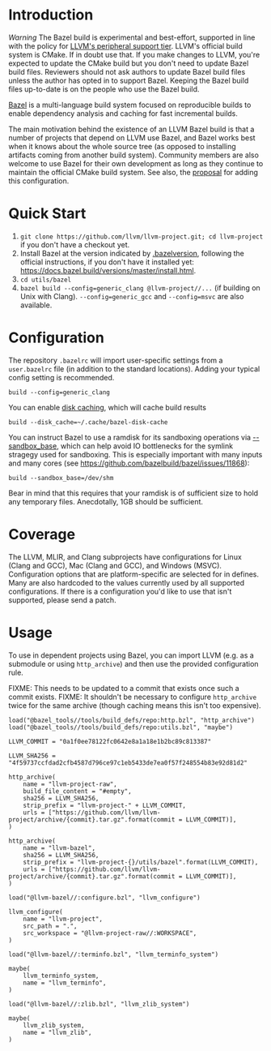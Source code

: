 # Introduction

*Warning* The Bazel build is experimental and best-effort, supported in line
with the policy for
[LLVM's peripheral support tier](https://llvm.org/docs/SupportPolicy.html).
LLVM's official build system is CMake. If in doubt use that. If you make changes
to LLVM, you're expected to update the CMake build but you don't need to update
Bazel build files. Reviewers should not ask authors to update Bazel build files
unless the author has opted in to support Bazel. Keeping the Bazel build files
up-to-date is on the people who use the Bazel build.

[Bazel](https://bazel.build/) is a multi-language build system focused on
reproducible builds to enable dependency analysis and caching for fast
incremental builds.

The main motivation behind the existence of an LLVM Bazel build is that a number
of projects that depend on LLVM use Bazel, and Bazel works best when it knows
about the whole source tree (as opposed to installing artifacts coming from
another build system). Community members are also welcome to use Bazel for their
own development as long as they continue to maintain the official CMake build
system. See also, the
[proposal](https://github.com/llvm/llvm-www/blob/main/proposals/LP0002-BazelBuildConfiguration.md)
for adding this configuration.

# Quick Start

1. `git clone https://github.com/llvm/llvm-project.git; cd llvm-project` if
   you don't have a checkout yet.
2. Install Bazel at the version indicated by [.bazelversion](./bazelversion),
   following the official instructions, if you don't have it installed yet:
   https://docs.bazel.build/versions/master/install.html.
3. `cd utils/bazel`
4. `bazel build --config=generic_clang @llvm-project//...` (if building on Unix
   with Clang). `--config=generic_gcc` and `--config=msvc` are also available.


# Configuration

The repository `.bazelrc` will import user-specific settings from a
`user.bazelrc` file (in addition to the standard locations). Adding your typical
config setting is recommended.

```.bazelrc
build --config=generic_clang
```

You can enable
[disk caching](https://docs.bazel.build/versions/master/remote-caching.html#disk-cache),
which will cache build results

```.bazelrc
build --disk_cache=~/.cache/bazel-disk-cache
```

You can instruct Bazel to use a ramdisk for its sandboxing operations via
[--sandbox_base](https://docs.bazel.build/versions/master/command-line-reference.html#flag--sandbox_base),
which can help avoid IO bottlenecks for the symlink stragegy used for
sandboxing. This is especially important with many inputs and many cores (see
https://github.com/bazelbuild/bazel/issues/11868):

```.bazelrc
build --sandbox_base=/dev/shm
```

Bear in mind that this requires that your ramdisk is of sufficient size to hold
any temporary files. Anecdotally, 1GB should be sufficient.

# Coverage

The LLVM, MLIR, and Clang subprojects have configurations for Linux (Clang and
GCC), Mac (Clang and GCC), and Windows (MSVC). Configuration options that are
platform-specific are selected for in defines. Many are also hardcoded to the
values currently used by all supported configurations. If there is a
configuration you'd like to use that isn't supported, please send a patch.

# Usage

To use in dependent projects using Bazel, you can import LLVM (e.g. as a
submodule or using `http_archive`) and then use the provided configuration rule.

FIXME: This needs to be updated to a commit that exists once such a commit
exists.
FIXME: It shouldn't be necessary to configure `http_archive` twice for the same
archive (though caching means this isn't too expensive).

```starlark
load("@bazel_tools//tools/build_defs/repo:http.bzl", "http_archive")
load("@bazel_tools//tools/build_defs/repo:utils.bzl", "maybe")

LLVM_COMMIT = "0a1f0ee78122fc0642e8a1a18e1b2bc89c813387"

LLVM_SHA256 = "4f59737ccfdad2cfb4587d796ce97c1eb5433de7ea0f57f248554b83e92d81d2"

http_archive(
    name = "llvm-project-raw",
    build_file_content = "#empty",
    sha256 = LLVM_SHA256,
    strip_prefix = "llvm-project-" + LLVM_COMMIT,
    urls = ["https://github.com/llvm/llvm-project/archive/{commit}.tar.gz".format(commit = LLVM_COMMIT)],
)

http_archive(
    name = "llvm-bazel",
    sha256 = LLVM_SHA256,
    strip_prefix = "llvm-project-{}/utils/bazel".format(LLVM_COMMIT),
    urls = ["https://github.com/llvm/llvm-project/archive/{commit}.tar.gz".format(commit = LLVM_COMMIT)],
)

load("@llvm-bazel//:configure.bzl", "llvm_configure")

llvm_configure(
    name = "llvm-project",
    src_path = ".",
    src_workspace = "@llvm-project-raw//:WORKSPACE",
)

load("@llvm-bazel//:terminfo.bzl", "llvm_terminfo_system")

maybe(
    llvm_terminfo_system,
    name = "llvm_terminfo",
)

load("@llvm-bazel//:zlib.bzl", "llvm_zlib_system")

maybe(
    llvm_zlib_system,
    name = "llvm_zlib",
)
```
